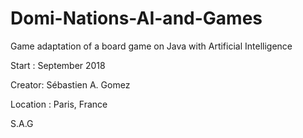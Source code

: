 # Domi-Nations-AI-and-Games
Game adaptation of a board game on Java with Artificial Intelligence

Start : September 2018

Creator: Sébastien A. Gomez

Location : Paris, France

S.A.G
